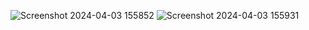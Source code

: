 
![Screenshot 2024-04-03 155852](https://github.com/klortiz13/kristhia13/assets/147196544/8ec8f2cc-0459-4927-9237-7b5f97ef045a)
![Screenshot 2024-04-03 155931](https://github.com/klortiz13/kristhia13/assets/147196544/fea29fa6-fefa-4302-a8ea-9de6b41de8e8)
